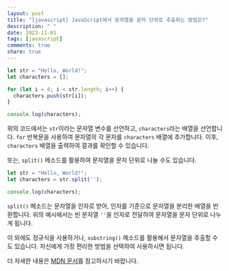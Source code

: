 ```yaml
---
layout: post
title: "[javascript] JavaScript에서 문자열을 문자 단위로 추출하는 방법은?"
description: " "
date: 2023-11-01
tags: [javascript]
comments: true
share: true
---
```


```javascript
let str = "Hello, World!";
let characters = [];

for (let i = 0; i < str.length; i++) {
  characters.push(str[i]);
}

console.log(characters);
```

위의 코드에서는 `str`이라는 문자열 변수를 선언하고, `characters`라는 배열을 선언합니다. `for` 반복문을 사용하여 문자열의 각 문자를 `characters` 배열에 추가합니다. 이후, `characters` 배열을 출력하여 결과를 확인할 수 있습니다.

또는, `split()` 메소드를 활용하여 문자열을 문자 단위로 나눌 수도 있습니다.

```javascript
let str = "Hello, World!";
let characters = str.split('');

console.log(characters);
```

`split()` 메소드는 문자열을 인자로 받아, 인자를 기준으로 문자열을 분리한 배열을 반환합니다. 위의 예시에서는 빈 문자열 `''`을 인자로 전달하여 문자열을 문자 단위로 나누게 됩니다.

이 외에도 정규식을 사용하거나, `substring()` 메소드를 활용해서 문자열을 추출할 수도 있습니다. 자신에게 가장 편리한 방법을 선택하여 사용하시면 됩니다.

더 자세한 내용은 [MDN 문서](https://developer.mozilla.org/ko/docs/Web/JavaScript/Reference/Global_Objects/String)를 참고하시기 바랍니다.